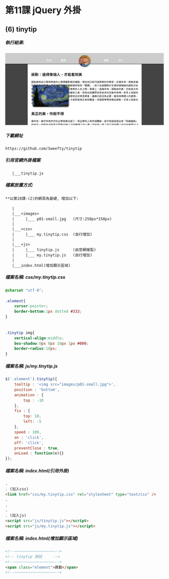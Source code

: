 # 第11課 jQuery 外掛


## (6) tinytip


##### 執行結果:
![GitHub Logo](/imgs/results11-6.jpg)


##### 下載網址
```
https://github.com/Sweefty/tinytip
```



##### 引用官網外掛檔案
```
   |___tinytip.js                  
```



##### 檔案放置方式:
```
**以第10課-(2)的網頁為基礎, 增加以下:
   
   |
   |___<images>
   |     |___ p01-small.jpg   (尺寸:250px*150px)
   |     
   |___<css>
   |     |___ my.tinytip.css  (自行增加) 
   |
   |___<js>
   |     |___ tinytip.js      (由官網複製)
   |     |___ my.tinytip.js   (自行增加)     
   |
   |___index.html(增加顯示區域)  
```



##### 檔案名稱: css/my.tinytip.css
```css
@charset "utf-8";

.element{
    cursor:pointer;	
    border-bottom:1px dotted #333;	
}


.tinytip img{
    vertical-align:middle;
    box-shadow:0px 0px 10px 1px #000;	
    border-radius:10px;
}
```



##### 檔案名稱: js/my.tinytip.js
```js
$('.element').tinytip({
    tooltip : '<img src="images/p01-small.jpg">',
    position : 'bottom',
    animation : {
        top : -10
    },
    fix : {
        top: 10,
        left: -5
    },
    speed : 100,
    on : 'click',
    off: 'click',
    preventClose : true,
    onLoad : function(e){}
});
```



##### 檔案名稱: index.html(引用外掛)  
```html
.
. (加入css)
<link href="css/my.tinytip.css" rel="stylesheet" type="text/css" />
.
.
.
. (加入js)
<script src="js/tinytip.js"></script> 
<script src="js/my.tinytip.js"></script>      
```



##### 檔案名稱: index.html(增加顯示區域)  
```html
<!--~~~~~~~~~~~~~~~~~~-->
<!-- tinytip 測試     -->
<!--~~~~~~~~~~~~~~~~~~-->
<span class="element">蔣勳</span>
<!--~~~~~~~~~~~~~~~~~~--> 
```
